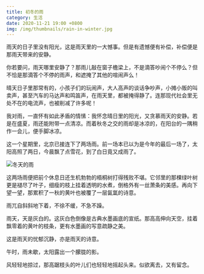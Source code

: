 ```yaml
---
title: 初冬的雨
category: 生活
date: 2020-11-21 19:00 +0800
img: /img/thumbnails/rain-in-winter.jpg
---
```


雨天的日子里没有阳光，这是雨天里的一大憾事。但是有遗憾便有补偿，补偿便是那雨天带来的安静。

你若要问，雨天哪里安静了？那雨儿敲在窗子檐梁上，不是滴答吵闹个不停么？但不恰是那滴答个不停的雨声，和遮掩了其他的喧闹声么！

晴天日子里那常有的，小孩子们的玩闹声，大人高声的谈话争吵声，小摊小贩的叫卖声，甚至汽车的马达声和鸣笛声，在雨天里，都被掩得静了。连那现代社会里无处不在的电流声，也被削减了许多呢！

我对雨，一直怀有如此矛盾的情愫：我怀念晴日里的阳光，又贪慕雨天的安静。若是在盛夏，雨还能附带一点清凉。而着秋冬之交的雨却是冰凉的，在阳台的一隅稍作一会儿，便手脚冰凉。

这一个星期里，北京已接连下了两场雨。前一场本已以为是今年的最后一场了，太阳高照了两日，今晨飘了点雪花，到了白日竟又成雨了。

![冬天的雨](/img/rain-in-winter.jpg)

这两场雨便把前个休息日还生机勃勃的梧桐树打得残败不堪。它邻里的那棵绿叶树更是褪尽了叶子，细瘦的枝上挂着透明的水煮，倒格外有一丝萧条的美感。再向下望一望，那累积了一秋的黄叶也被覆了一层氤氲的诗意。

雨兀自斜斜地下着，不徐不缓，不急不躁。

雨天，天是灰白的。这灰白色倒像是古典水墨画底的宣纸。那高高伸向天空，挂着飘零着的黄叶的枝条，更有水墨画的写意疏静之美。

这是雨天的忧郁沉静，亦是雨天的诗意。

午时，雨未歇，太阳露出一个朦胧的影。

风轻轻地掠过，那高踞枝头的叶儿们也轻轻地摇起头来。似欲离去，又有留念。

